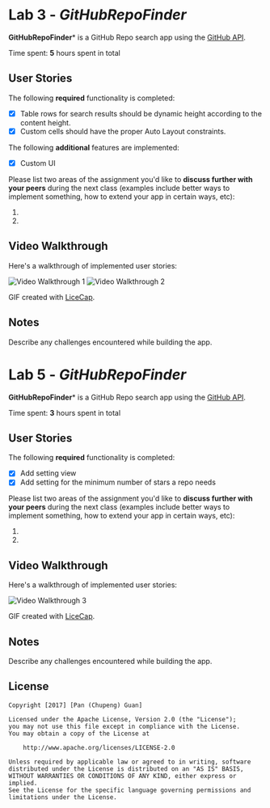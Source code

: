 # Lab 3 - *GitHubRepoFinder*

**GitHubRepoFinder*** is a GitHub Repo search app using the [GitHub API](https://developer.github.com/v3/search/#search-repositories).

Time spent: **5** hours spent in total

## User Stories

The following **required** functionality is completed:

- [x] Table rows for search results should be dynamic height according to the content height.
- [x] Custom cells should have the proper Auto Layout constraints.

The following **additional** features are implemented:

- [x] Custom UI

Please list two areas of the assignment you'd like to **discuss further with your peers** during the next class (examples include better ways to implement something, how to extend your app in certain ways, etc):

1.
2.

## Video Walkthrough

Here's a walkthrough of implemented user stories:

<img src='http://i.imgur.com/PbCOp2b.gif' title='Video Walkthrough' width='' alt='Video Walkthrough 1' />

<img src='http://i.imgur.com/dfhBcCs.gif' title='Video Walkthrough' width='' alt='Video Walkthrough 2' />

GIF created with [LiceCap](http://www.cockos.com/licecap/).

## Notes

Describe any challenges encountered while building the app.


# Lab 5 - *GitHubRepoFinder*

**GitHubRepoFinder*** is a GitHub Repo search app using the [GitHub API](https://developer.github.com/v3/search/#search-repositories).

Time spent: **3** hours spent in total

## User Stories

The following **required** functionality is completed:

- [x] Add setting view
- [x] Add setting for the minimum number of stars a repo needs 

Please list two areas of the assignment you'd like to **discuss further with your peers** during the next class (examples include better ways to implement something, how to extend your app in certain ways, etc):

1.
2.

## Video Walkthrough

Here's a walkthrough of implemented user stories:

<img src='http://i.imgur.com/RObwuJJ.gif' title='Video Walkthrough' width='' alt='Video Walkthrough 3' />

GIF created with [LiceCap](http://www.cockos.com/licecap/).

## Notes

Describe any challenges encountered while building the app.
## License

    Copyright [2017] [Pan (Chupeng) Guan]

    Licensed under the Apache License, Version 2.0 (the "License");
    you may not use this file except in compliance with the License.
    You may obtain a copy of the License at

        http://www.apache.org/licenses/LICENSE-2.0

    Unless required by applicable law or agreed to in writing, software
    distributed under the License is distributed on an "AS IS" BASIS,
    WITHOUT WARRANTIES OR CONDITIONS OF ANY KIND, either express or implied.
    See the License for the specific language governing permissions and
    limitations under the License.
